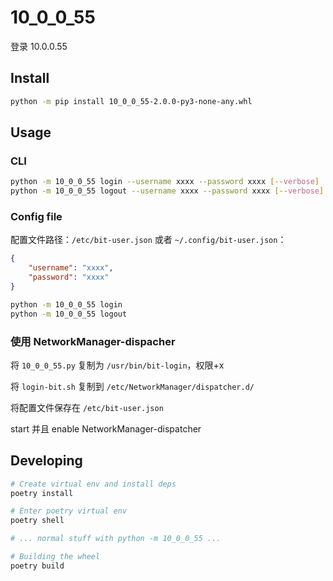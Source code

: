 # 10_0_0_55

登录 10.0.0.55

## Install

```bash
python -m pip install 10_0_0_55-2.0.0-py3-none-any.whl
```

## Usage

### CLI

```bash
python -m 10_0_0_55 login --username xxxx --password xxxx [--verbose]
python -m 10_0_0_55 logout --username xxxx --password xxxx [--verbose]
```

### Config file

配置文件路径：`/etc/bit-user.json` 或者 `~/.config/bit-user.json`：

```json
{
    "username": "xxxx",
    "password": "xxxx"
}
```

```bash
python -m 10_0_0_55 login
python -m 10_0_0_55 logout
```

### 使用 NetworkManager-dispacher

将 `10_0_0_55.py` 复制为 `/usr/bin/bit-login`，权限+x

将 `login-bit.sh` 复制到 `/etc/NetworkManager/dispatcher.d/`

将配置文件保存在 `/etc/bit-user.json`

start 并且 enable NetworkManager-dispatcher

## Developing

```bash
# Create virtual env and install deps
poetry install

# Enter poetry virtual env
poetry shell

# ... normal stuff with python -m 10_0_0_55 ...

# Building the wheel
poetry build
```
